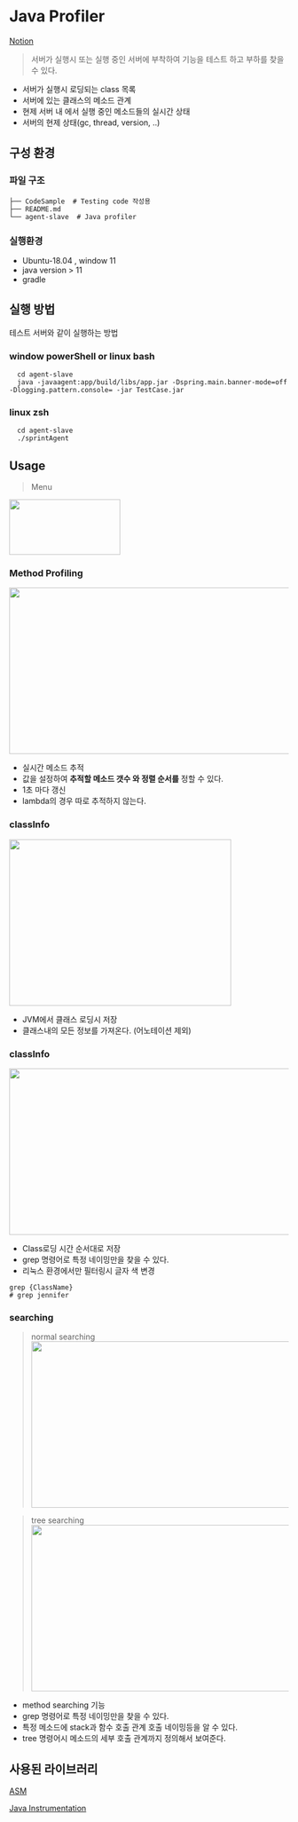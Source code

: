 
# **Java Profiler**


[Notion](https://living-light-8ce.notion.site/JVM-Profiler-ffda565bf8344bc8ac23c70a37dc6bb7)

>서버가 실행시 또는 실행 중인 서버에 부착하여 기능을 테스트 하고 부하를 찾을 수 있다.   
- 서버가 실행시 로딩되는 class 목록    
- 서버에 있는 클래스의 메소드 관계  
- 현제 서버 내 에서 실행 중인 메소드들의 실시간 상태 
- 서버의 현제 상태(gc, thread, version, ..)


## 구성 환경 


### 파일 구조

```linux 
├── CodeSample  # Testing code 작성용
├── README.md  
└── agent-slave  # Java profiler
```

### 실행환경 

- Ubuntu-18.04 , window 11
- java version > 11 
- gradle 


## 실행 방법 
테스트 서버와 같이 실행하는 방법


### window powerShell or linux bash
```linux
  cd agent-slave 
  java -javaagent:app/build/libs/app.jar -Dspring.main.banner-mode=off -Dlogging.pattern.console= -jar TestCase.jar
```

### linux zsh
```linux
  cd agent-slave 
  ./sprintAgent
```


## Usage 
> Menu 

<image src="./image/img.png"
height=100
width=200>


### Method Profiling 

<image src="./image/profile.png"
height=300
width=1000>

- 실시간 메소드 추적 
- 값을 설정하여 **추적할 메소드 갯수 와 정렬 순서를** 정할 수 있다. 
- 1초 마다 갱신 
- lambda의 경우 따로 추적하지 않는다. 


### classInfo 

<image src="./image/classInfo.png"
height=300
width=400>

- JVM에서 클래스 로딩시 저장 
- 클래스내의 모든 정보를 가져온다. (어노테이션 제외) 
 

### classInfo 

<image src="./image/classList.png"
height=300
width=600>

- Class로딩 시간 순서대로 저장  
- grep 명령어로 특정 네이밍만을 찾을 수 있다. 
- 리눅스 환경에서만 필터링시 글자 색 변경 

```linux
grep {ClassName}
# grep jennifer
```


### searching  

> normal searching  
<image src="./image/normal.png"
height=300
width=800>

> tree searching  
<image src="./image/searching.png"
height=300
width=600>

- method searching 기능  
- grep 명령어로 특정 네이밍만을 찾을 수 있다. 
- 특정 메소드에 stack과 함수 호출 관계 호출 네이밍등을 알 수 있다. 
- tree 명령어시 메소드의 세부 호출 관계까지 정의해서 보여준다. 


## 사용된 라이브러리

[ASM](https://asm.ow2.io/)

[Java Instrumentation](https://docs.oracle.com/en/java/javase/11/docs/api/java.instrument/java/lang/instrument/Instrumentation.html)